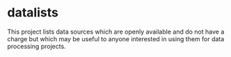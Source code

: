 datalists
=========
This project lists data sources which are openly available and do not
have a charge but which may be useful to anyone interested in using them
for data processing projects. 

